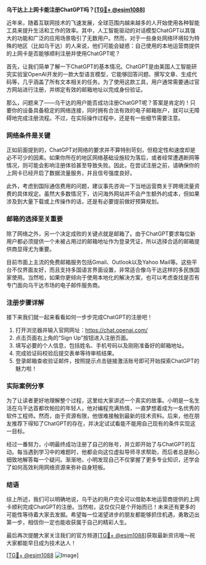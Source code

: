 **乌干达上上网卡能注册ChatGPT吗？[[TG💪+ @esim1088](https://t.me/s/esim1088)]**

近年来，随着互联网技术的飞速发展，全球范围内越来越多的人开始使用各种智能工具来提升生活和工作的效率。其中，人工智能驱动的对话模型ChatGPT以其强大的功能和广泛的应用场景吸引了无数用户。然而，对于一些身处网络环境较为特殊的地区（比如乌干达）的人来说，他们可能会疑惑：自己使用的本地运营商提供的上网卡是否能够顺利注册并使用ChatGPT呢？

首先，让我们简单了解一下ChatGPT的基本情况。ChatGPT是由美国人工智能研究实验室OpenAI开发的一款大型语言模型，它能够回答问题、撰写文章、生成代码等，几乎涵盖了所有文本相关的任务。为了使用这款工具，用户通常需要通过官方网站进行注册，并绑定有效的邮箱地址以完成身份验证。

那么，问题来了——乌干达的用户能否成功注册ChatGPT呢？答案是肯定的！只要你的设备具备稳定的网络连接，同时拥有合法有效的电子邮箱账户，就可以无障碍地完成注册流程。不过，在实际操作过程中，还是有一些细节需要注意。

### 网络条件是关键

正如前面提到的，ChatGPT对网络的要求并不算特别苛刻，但稳定性和速度却是必不可少的因素。如果你所在的地区网络基础设施较为落后，或者经常遭遇断网等情况，则可能会影响注册体验甚至导致失败。因此，在尝试注册之前，请确保你的上网卡已经开启了数据流量服务，并且信号强度良好。

此外，考虑到国际通信费用的问题，建议事先咨询一下当地运营商关于跨境流量资费的具体规定。虽然大多数情况下，访问海外网站并不会产生额外的成本，但如果涉及到大量下载或上传操作的话，还是有必要提前做好预算规划。

### 邮箱的选择至关重要

除了网络之外，另一个决定成败的关键点就是邮箱了。由于ChatGPT要求每位新用户都必须提供一个未被占用过的邮箱地址作为登录凭证，所以选择合适的邮箱提供商显得尤为重要。

目前市面上主流的免费邮箱服务包括Gmail、Outlook以及Yahoo Mail等。这些平台不仅界面友好，而且支持多国语言界面设置，非常适合像乌干达这样的多民族国家使用。当然啦，如果你更倾向于使用本地化的解决方案，也可以考虑查找是否有专门面向乌干达市场的电子邮件服务商。

### 注册步骤详解

接下来我们就一起来看看如何一步步完成ChatGPT的注册吧！

1. 打开浏览器并输入官网网址：https://chat.openai.com/
2. 点击页面右上角的“Sign Up”按钮进入注册页面。
3. 填写必要的个人信息，包括姓名、手机号码以及刚刚准备好的邮箱地址。
4. 完成验证码校验后提交表单等待审核结果。
5. 登录邮箱查收验证邮件，按照提示点击链接激活账号即可开始探索ChatGPT的魅力啦！

### 实际案例分享

为了让读者更好地理解整个过程，这里给大家讲述一个真实的故事。小明是一名生活在乌干达首都坎帕拉的年轻人，他对编程充满热情，一直梦想着成为一名优秀的软件工程师。然而，由于资源有限，他很难接触到最新的技术资料。后来，他在朋友推荐下得知了ChatGPT的存在，并决定试试看能不能用自己现有的条件实现这一目标。

经过一番努力，小明最终成功注册了自己的账号，并立即开始了与ChatGPT的互动。每当遇到学习中的难题时，他都会向这位虚拟导师寻求帮助，而后者总是耐心细致地解答每一个疑问。渐渐地，小明发现自己不仅掌握了更多专业知识，还学会了如何高效利用网络资源来弥补自身短板。

### 结语

综上所述，我们可以明确地说，乌干达的用户完全可以借助本地运营商提供的上网卡顺利完成ChatGPT的注册。当然啦，这仅仅只是个开始而已！未来还有更多的可能性等待着大家去发掘。希望每一位渴望进步的朋友都能够抓住机遇，勇敢迈出第一步，相信你一定也能收获属于自己的精彩人生。

最后再次提醒大家关注我们的官方频道[[TG💪+ @esim1088](https://t.me/s/esim1088)]获取最新资讯哦～祝大家都能早日成为技术达人！

[[TG💪+ @esim1088](https://t.me/s/esim1088) ![Image](https://i.postimg.cc/4NQfJmqS/Snipaste-2025-05-13-00-14-12.png)]